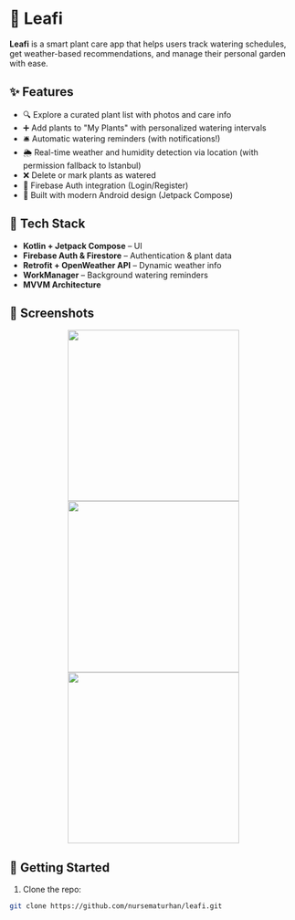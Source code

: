 # 🌿 Leafi

**Leafi** is a smart plant care app that helps users track watering schedules, get weather-based recommendations, and manage their personal garden with ease.

## ✨ Features

- 🔍 Explore a curated plant list with photos and care info  
- ➕ Add plants to "My Plants" with personalized watering intervals  
- 🛎️ Automatic watering reminders (with notifications!)  
- 🌦️ Real-time weather and humidity detection via location (with permission fallback to Istanbul)  
- ❌ Delete or mark plants as watered  
- 🔐 Firebase Auth integration (Login/Register)  
- 📱 Built with modern Android design (Jetpack Compose)  

## 🔧 Tech Stack

- **Kotlin + Jetpack Compose** – UI  
- **Firebase Auth & Firestore** – Authentication & plant data  
- **Retrofit + OpenWeather API** – Dynamic weather info  
- **WorkManager** – Background watering reminders  
- **MVVM Architecture**  

## 📸 Screenshots

<div align="center">
  <img src="https://github.com/user-attachments/assets/1b89115c-7a4e-4848-b92b-78a796fbc90c" width="300"/>
  <img src="https://github.com/user-attachments/assets/3f16cc5b-882a-4b2e-addc-447b01b3be26" width="300"/>
  <img src="https://github.com/user-attachments/assets/a7f05170-d2a0-4f8e-b335-6088fe1aac2d" width="300"/>

</div>



## 🚀 Getting Started

1. Clone the repo:

```bash
git clone https://github.com/nursematurhan/leafi.git
